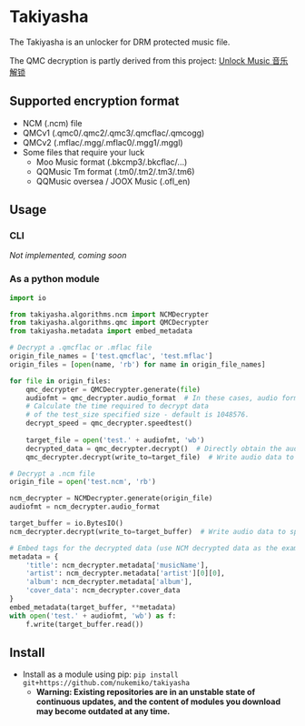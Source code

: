# Takiyasha

The Takiyasha is an unlocker for DRM protected music file.

The QMC decryption is partly derived from this project: [Unlock Music 音乐解锁](https://github.com/unlock-music/unlock-music)

## Supported encryption format

- NCM (.ncm) file
- QMCv1 (.qmc0/.qmc2/.qmc3/.qmcflac/.qmcogg)
- QMCv2 (.mflac/.mgg/.mflac0/.mgg1/.mggl)
- Some files that require your luck
    - Moo Music format (.bkcmp3/.bkcflac/...)
    - QQMusic Tm format (.tm0/.tm2/.tm3/.tm6)
    - QQMusic oversea / JOOX Music (.ofl_en)

## Usage

### CLI

*Not implemented, coming soon*

### As a python module

```python
import io

from takiyasha.algorithms.ncm import NCMDecrypter
from takiyasha.algorithms.qmc import QMCDecrypter
from takiyasha.metadata import embed_metadata

# Decrypt a .qmcflac or .mflac file
origin_file_names = ['test.qmcflac', 'test.mflac']
origin_files = [open(name, 'rb') for name in origin_file_names]

for file in origin_files:
    qmc_decrypter = QMCDecrypter.generate(file)
    audiofmt = qmc_decrypter.audio_format  # In these cases, audio format is 'flac'
    # Calculate the time required to decrypt data
    # of the test_size specified size - default is 1048576.
    decrypt_speed = qmc_decrypter.speedtest()
    
    target_file = open('test.' + audiofmt, 'wb')
    decrypted_data = qmc_decrypter.decrypt()  # Directly obtain the audio data
    qmc_decrypter.decrypt(write_to=target_file)  # Write audio data to specified file object

# Decrypt a .ncm file
origin_file = open('test.ncm', 'rb')

ncm_decrypter = NCMDecrypter.generate(origin_file)
audiofmt = ncm_decrypter.audio_format

target_buffer = io.BytesIO()
ncm_decrypter.decrypt(write_to=target_buffer)  # Write audio data to specified file object

# Embed tags for the decrypted data (use NCM decrypted data as the example)
metadata = {
    'title': ncm_decrypter.metadata['musicName'],
    'artist': ncm_decrypter.metadata['artist'][0][0],
    'album': ncm_decrypter.metadata['album'],
    'cover_data': ncm_decrypter.cover_data
}
embed_metadata(target_buffer, **metadata)
with open('test.' + audiofmt, 'wb') as f:
    f.write(target_buffer.read())
```

## Install

- Install as a module using pip: `pip install git+https://github.com/nukemiko/takiyasha`
    - **Warning: Existing repositories are in an unstable state of continuous updates, and the content of modules you download may become outdated at any time.**
